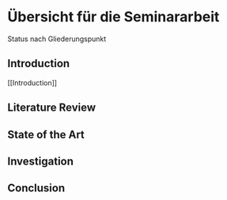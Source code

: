# Übersicht für die Seminararbeit

Status nach Gliederungspunkt

## Introduction
[[Introduction]]
## Literature Review 
## State of the Art
## Investigation
## Conclusion
